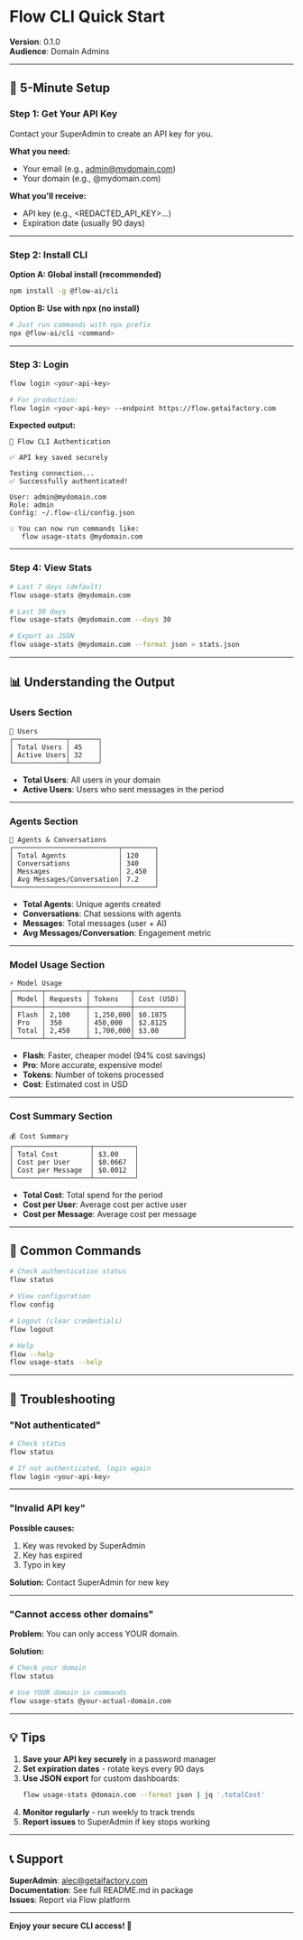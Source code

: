 # Flow CLI Quick Start

**Version**: 0.1.0  
**Audience**: Domain Admins

---

## 🚀 5-Minute Setup

### Step 1: Get Your API Key

Contact your SuperAdmin to create an API key for you.

**What you need:**
- Your email (e.g., admin@mydomain.com)
- Your domain (e.g., @mydomain.com)

**What you'll receive:**
- API key (e.g., <REDACTED_API_KEY>...)
- Expiration date (usually 90 days)

---

### Step 2: Install CLI

**Option A: Global install (recommended)**
```bash
npm install -g @flow-ai/cli
```

**Option B: Use with npx (no install)**
```bash
# Just run commands with npx prefix
npx @flow-ai/cli <command>
```

---

### Step 3: Login

```bash
flow login <your-api-key>

# For production:
flow login <your-api-key> --endpoint https://flow.getaifactory.com
```

**Expected output:**
```
🔐 Flow CLI Authentication

✅ API key saved securely

Testing connection...
✅ Successfully authenticated!

User: admin@mydomain.com
Role: admin
Config: ~/.flow-cli/config.json

💡 You can now run commands like:
   flow usage-stats @mydomain.com
```

---

### Step 4: View Stats

```bash
# Last 7 days (default)
flow usage-stats @mydomain.com

# Last 30 days
flow usage-stats @mydomain.com --days 30

# Export as JSON
flow usage-stats @mydomain.com --format json > stats.json
```

---

## 📊 Understanding the Output

### Users Section
```
👥 Users
┌─────────────┬───────┐
│ Total Users │ 45    │
│ Active Users│ 32    │
└─────────────┴───────┘
```

- **Total Users**: All users in your domain
- **Active Users**: Users who sent messages in the period

---

### Agents Section
```
🤖 Agents & Conversations
┌──────────────────────────┬────────┐
│ Total Agents             │ 120    │
│ Conversations            │ 340    │
│ Messages                 │ 2,450  │
│ Avg Messages/Conversation│ 7.2    │
└──────────────────────────┴────────┘
```

- **Total Agents**: Unique agents created
- **Conversations**: Chat sessions with agents
- **Messages**: Total messages (user + AI)
- **Avg Messages/Conversation**: Engagement metric

---

### Model Usage Section
```
⚡ Model Usage
┌───────┬──────────┬──────────┬────────────┐
│ Model │ Requests │ Tokens   │ Cost (USD) │
├───────┼──────────┼──────────┼────────────┤
│ Flash │ 2,100    │ 1,250,000│ $0.1875    │
│ Pro   │ 350      │ 450,000  │ $2.8125    │
│ Total │ 2,450    │ 1,700,000│ $3.00      │
└───────┴──────────┴──────────┴────────────┘
```

- **Flash**: Faster, cheaper model (94% cost savings)
- **Pro**: More accurate, expensive model
- **Tokens**: Number of tokens processed
- **Cost**: Estimated cost in USD

---

### Cost Summary Section
```
💰 Cost Summary
┌───────────────────┬──────────┐
│ Total Cost        │ $3.00    │
│ Cost per User     │ $0.0667  │
│ Cost per Message  │ $0.0012  │
└───────────────────┴──────────┘
```

- **Total Cost**: Total spend for the period
- **Cost per User**: Average cost per active user
- **Cost per Message**: Average cost per message

---

## 🔧 Common Commands

```bash
# Check authentication status
flow status

# View configuration
flow config

# Logout (clear credentials)
flow logout

# Help
flow --help
flow usage-stats --help
```

---

## 🐛 Troubleshooting

### "Not authenticated"

```bash
# Check status
flow status

# If not authenticated, login again
flow login <your-api-key>
```

---

### "Invalid API key"

**Possible causes:**
1. Key was revoked by SuperAdmin
2. Key has expired
3. Typo in key

**Solution:** Contact SuperAdmin for new key

---

### "Cannot access other domains"

**Problem:** You can only access YOUR domain.

**Solution:**
```bash
# Check your domain
flow status

# Use YOUR domain in commands
flow usage-stats @your-actual-domain.com
```

---

## 💡 Tips

1. **Save your API key securely** in a password manager
2. **Set expiration dates** - rotate keys every 90 days
3. **Use JSON export** for custom dashboards:
   ```bash
   flow usage-stats @domain.com --format json | jq '.totalCost'
   ```
4. **Monitor regularly** - run weekly to track trends
5. **Report issues** to SuperAdmin if key stops working

---

## 📞 Support

**SuperAdmin**: alec@getaifactory.com  
**Documentation**: See full README.md in package  
**Issues**: Report via Flow platform

---

**Enjoy your secure CLI access! 🎉**

